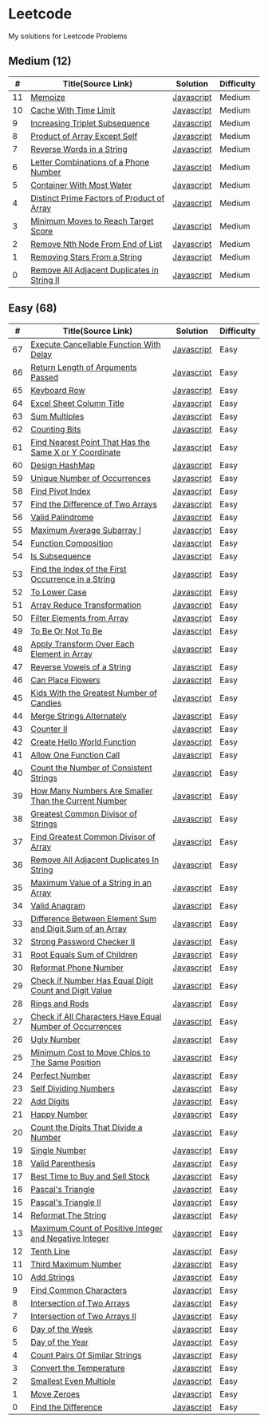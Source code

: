 # Leetcode

My solutions for Leetcode Problems

## Medium (12)

| #   | Title(Source Link)                                                                                                                    | Solution                                    | Difficulty |
| --- | ------------------------------------------------------------------------------------------------------------------------------------- | ------------------------------------------- | ---------- |
| 11  | [Memoize](https://leetcode.com/problems/memoize/description/)                                                                         | [Javascript](./medium/memoize.js)           | Medium     |
| 10  | [Cache With Time Limit](https://leetcode.com/problems/cache-with-time-limit/description/)                                             | [Javascript](./medium/timeLimitedCache.js)  | Medium     |
| 9   | [Increasing Triplet Subsequence](https://leetcode.com/problems/increasing-triplet-subsequence/description/)                           | [Javascript](./medium)                      | Medium     |
| 8   | [Product of Array Except Self](https://leetcode.com/problems/product-of-array-except-self/description/)                               | [Javascript](./medium/productExceptSelf.js) | Medium     |
| 7   | [Reverse Words in a String](https://leetcode.com/problems/reverse-words-in-a-string/description/)                                     | [Javascript](./medium/reverseWords.js)      | Medium     |
| 6   | [Letter Combinations of a Phone Number](https://leetcode.com/problems/letter-combinations-of-a-phone-number/description/)             | [Javascript](./medium/letterComb.js)        | Medium     |
| 5   | [Container With Most Water](https://leetcode.com/problems/container-with-most-water/description/)                                     | [Javascript](./medium/maxWater.js)          | Medium     |
| 4   | [Distinct Prime Factors of Product of Array](https://leetcode.com/problems/distinct-prime-factors-of-product-of-array/description/)   | [Javascript](./medium/distinctPrime.js)     | Medium     |
| 3   | [Minimum Moves to Reach Target Score](https://leetcode.com/problems/minimum-moves-to-reach-target-score/description/)                 | [Javascript](./medium/minimal-moves.js)     | Medium     |
| 2   | [Remove Nth Node From End of List](https://leetcode.com/problems/remove-nth-node-from-end-of-list/description/)                       | [Javascript](./medium/removeNthNode.js)     | Medium     |
| 1   | [Removing Stars From a String](https://leetcode.com/problems/removing-stars-from-a-string/description/)                               | [Javascript](./medium/removeStars.js)       | Medium     |
| 0   | [Remove All Adjacent Duplicates in String II](https://leetcode.com/problems/remove-all-adjacent-duplicates-in-string-ii/description/) | [Javascript](./medium/removeDuplicates2.js) | Medium     |

## Easy (68)

| #   | Title(Source Link)                                                                                                                                              | Solution                                     | Difficulty |
| --- | --------------------------------------------------------------------------------------------------------------------------------------------------------------- | -------------------------------------------- | ---------- |
| 67  | [Execute Cancellable Function With Delay](https://leetcode.com/problems/execute-cancellable-function-with-delay/description/)                                   | [Javascript](./easy/cancellable.js)      | Easy       |
| 66  | [Return Length of Arguments Passed](https://leetcode.com/problems/return-length-of-arguments-passed/description/)                                               | [Javascript](./easy/argumentsLength.js)      | Easy       |
| 65  | [Keyboard Row](https://leetcode.com/problems/keyboard-row/description/)                                                                                         | [Javascript](./easy/convertToTitle.js)       | Easy       |
| 64  | [Excel Sheet Column Title](https://leetcode.com/problems/excel-sheet-column-title/description/)                                                                 | [Javascript](./easy/convertToTitle.js)       | Easy       |
| 63  | [Sum Multiples](https://leetcode.com/problems/sum-multiples/)                                                                                                   | [Javascript](./easy/sumOfMultiples.js)       | Easy       |
| 62  | [Counting Bits](https://leetcode.com/problems/counting-bits/)                                                                                                   | [Javascript](./easy/countBits.js)            | Easy       |
| 61  | [Find Nearest Point That Has the Same X or Y Coordinate](https://leetcode.com/problems/find-nearest-point-that-has-the-same-x-or-y-coordinate/)                 | [Javascript](./easy/nearestValidPoint.js)    | Easy       |
| 60  | [Design HashMap](https://leetcode.com/problems/design-hashmap/description/)                                                                                     | [Javascript](./easy/myHashMap.js)            | Easy       |
| 59  | [Unique Number of Occurrences](https://leetcode.com/problems/unique-number-of-occurrences/description/)                                                         | [Javascript](./easy/uniqueOccurrences.js)    | Easy       |
| 58  | [Find Pivot Index](https://leetcode.com/problems/find-pivot-index/description/)                                                                                 | [Javascript](./easy/findPivot.js)            | Easy       |
| 57  | [Find the Difference of Two Arrays](https://leetcode.com/problems/find-the-difference-of-two-arrays/description/)                                               | [Javascript](./easy/findDifference.js)       | Easy       |
| 56  | [Valid Palindrome](https://leetcode.com/problems/valid-palindrome/description/)                                                                                 | [Javascript](./easy/isPalindrome.js)         | Easy       |
| 55  | [Maximum Average Subarray I](https://leetcode.com/problems/maximum-average-subarray-i/description/)                                                             | [Javascript](./easy/findMaxAverage.js)       | Easy       |
| 54  | [Function Composition](https://leetcode.com/problems/function-composition/description/)                                                                         | [Javascript](./easy/fnComposition.js)        | Easy       |
| 54  | [Is Subsequence](https://leetcode.com/problems/is-subsequence/description/)                                                                                     | [Javascript](./easy/isSubsequence.js)        | Easy       |
| 53  | [Find the Index of the First Occurrence in a String](https://leetcode.com/problems/find-the-index-of-the-first-occurrence-in-a-string/description/)             | [Javascript](./easy/firstOccurence.js)       | Easy       |
| 52  | [To Lower Case](https://leetcode.com/problems/to-lower-case/description/)                                                                                       | [Javascript](./easy/toLowerCase.js)          | Easy       |
| 51  | [Array Reduce Transformation](https://leetcode.com/problems/array-reduce-transformation/description/)                                                           | [Javascript](./easy/reduce.js)               | Easy       |
| 50  | [Filter Elements from Array](https://leetcode.com/problems/filter-elements-from-array/description/)                                                             | [Javascript](./easy/filter.js)               | Easy       |
| 49  | [To Be Or Not To Be](https://leetcode.com/problems/to-be-or-not-to-be/description/)                                                                             | [Javascript](./easy/expect.js)               | Easy       |
| 48  | [Apply Transform Over Each Element in Array](https://leetcode.com/problems/apply-transform-over-each-element-in-array/description/)                             | [Javascript](./easy/map.js)                  | Easy       |
| 47  | [Reverse Vowels of a String](https://leetcode.com/problems/reverse-vowels-of-a-string/description/)                                                             | [Javascript](./easy/reverseVowels.js)        | Easy       |
| 46  | [Can Place Flowers](https://leetcode.com/problems/can-place-flowers/description/)                                                                               | [Javascript](./easy/canPlaceFlowers.js)      | Easy       |
| 45  | [Kids With the Greatest Number of Candies](https://leetcode.com/problems/kids-with-the-greatest-number-of-candies/description/)                                 | [Javascript](./easy/kidsWithCandies.js)      | Easy       |
| 44  | [Merge Strings Alternately](https://leetcode.com/problems/merge-strings-alternately/description/)                                                               | [Javascript](./easy/mergeStrings.js)         | Easy       |
| 43  | [Counter II](https://leetcode.com/problems/counter-ii/description/)                                                                                             | [Javascript](./easy/counter2.js)             | Easy       |
| 42  | [Create Hello World Function](https://leetcode.com/problems/create-hello-world-function/description/)                                                           | [Javascript](./easy/helloWorld.js)           | Easy       |
| 41  | [Allow One Function Call](https://leetcode.com/problems/allow-one-function-call/description/)                                                                   | [Javascript](./easy/onceFn.js)               | Easy       |
| 40  | [Count the Number of Consistent Strings](https://leetcode.com/problems/count-the-number-of-consistent-strings/description/)                                     | [Javascript](./easy/consistentStrings.js)    | Easy       |
| 39  | [How Many Numbers Are Smaller Than the Current Number](https://leetcode.com/problems/how-many-numbers-are-smaller-than-the-current-number/description/)         | [Javascript](./easy/smallerThanCurrent.js)   | Easy       |
| 38  | [Greatest Common Divisor of Strings](https://leetcode.com/problems/greatest-common-divisor-of-strings/description/)                                             | [Javascript](./easy/gcdOfStrings.js)         | Easy       |
| 37  | [Find Greatest Common Divisor of Array](https://leetcode.com/problems/find-greatest-common-divisor-of-array/description/)                                       | [Javascript](./easy/findGCD.js)              | Easy       |
| 36  | [Remove All Adjacent Duplicates In String](https://leetcode.com/problems/remove-all-adjacent-duplicates-in-string/description/)                                 | [Javascript](./easy/removeDuplicates.js)     | Easy       |
| 35  | [Maximum Value of a String in an Array](https://leetcode.com/problems/maximum-value-of-a-string-in-an-array/description/)                                       | [Javascript](./easy/maxStringValue.js)       | Easy       |
| 34  | [Valid Anagram](https://leetcode.com/problems/valid-anagram/description/)                                                                                       | [Javascript](./easy/isAnagram.js)            | Easy       |
| 33  | [Difference Between Element Sum and Digit Sum of an Array](https://leetcode.com/problems/difference-between-element-sum-and-digit-sum-of-an-array/)             | [Javascript](./easy/differenceOfSum.js)      | Easy       |
| 32  | [Strong Password Checker II](https://leetcode.com/problems/strong-password-checker-ii/)                                                                         | [Javascript](./easy/strongPwd.js)            | Easy       |
| 31  | [Root Equals Sum of Children](https://leetcode.com/problems/root-equals-sum-of-children/description/)                                                           | [Javascript](./easy/checkTree.js)            | Easy       |
| 30  | [Reformat Phone Number](https://leetcode.com/problems/reformat-phone-number/description/)                                                                       | [Javascript](./easy/reformatPhoneNumber.js)  | Easy       |
| 29  | [Check if Number Has Equal Digit Count and Digit Value](https://leetcode.com/problems/check-if-number-has-equal-digit-count-and-digit-value/description/)       | [Javascript](./easy/digitCount.js)           | Easy       |
| 28  | [Rings and Rods](https://leetcode.com/problems/rings-and-rods/)                                                                                                 | [Javascript](./easy/ringsAndRods.js)         | Easy       |
| 27  | [Check if All Characters Have Equal Number of Occurrences](https://leetcode.com/problems/check-if-all-characters-have-equal-number-of-occurrences/description/) | [Javascript](./easy/p3.js)                   | Easy       |
| 26  | [Ugly Number](https://leetcode.com/problems/ugly-number/)                                                                                                       | [Javascript](./easy/uglyNumber.js)           | Easy       |
| 25  | [Minimum Cost to Move Chips to The Same Position](https://leetcode.com/problems/minimum-cost-to-move-chips-to-the-same-position/description/)                   | [Javascript](./easy/minCostToMoveChips.js)   | Easy       |
| 24  | [Perfect Number](https://leetcode.com/problems/perfect-number/description/)                                                                                     | [Javascript](./easy/perfectNumber.js)        | Easy       |
| 23  | [Self Dividing Numbers](https://leetcode.com/problems/self-dividing-numbers/description/)                                                                       | [Javascript](./easy/selfDividingNumbers.js)  | Easy       |
| 22  | [Add Digits](https://leetcode.com/problems/add-digits/description/)                                                                                             | [Javascript](./)                             | Easy       |
| 21  | [Happy Number](https://leetcode.com/problems/happy-number/description/)                                                                                         | [Javascript](./)                             | Easy       |
| 20  | [Count the Digits That Divide a Number](https://leetcode.com/problems/count-the-digits-that-divide-a-number/description/)                                       | [Javascript](./easy/countDigits.js)          | Easy       |
| 19  | [Single Number](https://leetcode.com/problems/single-number/description/)                                                                                       | [Javascript](./easy/singleNumber.js)         | Easy       |
| 18  | [Valid Parenthesis](https://leetcode.com/problems/valid-parentheses/description/)                                                                               | [Javascript](./easy/validParenthesis.js)     | Easy       |
| 17  | [Best Time to Buy and Sell Stock](https://leetcode.com/problems/best-time-to-buy-and-sell-stock/description/)                                                   | [Javascript](./easy/maxProfit.js)            | Easy       |
| 16  | [Pascal's Triangle](https://leetcode.com/problems/pascals-triangle/description/)                                                                                | [Javascript](./easy/pascalTriangle.js)       | Easy       |
| 15  | [Pascal's Triangle II](https://leetcode.com/problems/pascals-triangle-ii/description/)                                                                          | [Javascript](./easy/pascalTriangle2.js)      | Easy       |
| 14  | [Reformat The String](https://leetcode.com/problems/reformat-the-string/description/)                                                                           | [Javascript](./easy/reformat.js)             | Easy       |
| 13  | [Maximum Count of Positive Integer and Negative Integer](https://leetcode.com/problems/maximum-count-of-positive-integer-and-negative-integer/description/)     | [Javascript](./easy/p1.js)                   | Easy       |
| 12  | [Tenth Line](https://leetcode.com/problems/tenth-line/description/)                                                                                             | [Javascript](./easy/bashPrint10.js)          | Easy       |
| 11  | [Third Maximum Number](https://leetcode.com/problems/third-maximum-number/description/)                                                                         | [Javascript](./easy/p2.js)                   | Easy       |
| 10  | [Add Strings](https://leetcode.com/problems/add-strings/description/)                                                                                           | [Javascript](./easy/addStrings.js)           | Easy       |
| 9   | [Find Common Characters](https://leetcode.com/problems/find-common-characters/)                                                                                 | [Javascript](./easy/commonChars.js)          | Easy       |
| 8   | [Intersection of Two Arrays](https://leetcode.com/problems/intersection-of-two-arrays/description/)                                                             | [Javascript](./easy/intersection.js)         | Easy       |
| 7   | [Intersection of Two Arrays II](https://leetcode.com/problems/intersection-of-two-arrays-ii/description/)                                                       | [Javascript](./easy/intersection2.js)        | Easy       |
| 6   | [Day of the Week](https://leetcode.com/problems/day-of-the-week/description/)                                                                                   | [Javascript](./easy/dayOfTheWeek.js)         | Easy       |
| 5   | [Day of the Year](https://leetcode.com/problems/day-of-the-year/description/)                                                                                   | [Javascript](./easy/p4.js)                   | Easy       |
| 4   | [Count Pairs Of Similar Strings](https://leetcode.com/problems/count-pairs-of-similar-strings/)                                                                 | [Javascript](./easy/similarPairs.js)         | Easy       |
| 3   | [Convert the Temperature](https://leetcode.com/problems/convert-the-temperature/description/)                                                                   | [Javascript](./easy/covertTemperature.js)    | Easy       |
| 2   | [Smallest Even Multiple](https://leetcode.com/problems/smallest-even-multiple/description/)                                                                     | [Javascript](./easy/smallestEvenMultiple.js) | Easy       |
| 1   | [Move Zeroes](https://leetcode.com/problems/move-zeroes/)                                                                                                       | [Javascript](./easy/moveZeroes.js)           | Easy       |
| 0   | [Find the Difference](https://leetcode.com/problems/find-the-difference/)                                                                                       | [Javascript](./easy/findTheDifference.js)    | Easy       |
